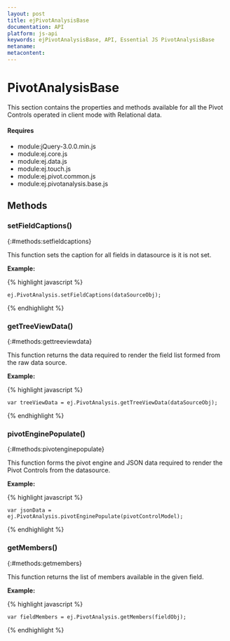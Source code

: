 ```yaml
---
layout: post
title: ejPivotAnalysisBase
documentation: API
platform: js-api
keywords: ejPivotAnalysisBase, API, Essential JS PivotAnalysisBase
metaname: 
metacontent: 
---
```


# PivotAnalysisBase
<ts  isFrameWork="true" />

This section contains the properties and methods available for all the Pivot Controls operated in client mode with Relational data. 

#### Requires

* module:jQuery-3.0.0.min.js
* module:ej.core.js
* module:ej.data.js
* module:ej.touch.js
* module:ej.pivot.common.js
* module:ej.pivotanalysis.base.js

## Methods

### setFieldCaptions()
{:#methods:setfieldcaptions}

This function sets the caption for all fields in datasource is it is not set.

**Example:**

{% highlight javascript %}

    ej.PivotAnalysis.setFieldCaptions(dataSourceObj);
{% endhighlight %}

### getTreeViewData()
{:#methods:gettreeviewdata}

This function returns the data required to render the field list formed from the raw data source.

**Example:**

{% highlight javascript %}

    var treeViewData = ej.PivotAnalysis.getTreeViewData(dataSourceObj);
{% endhighlight %}

### pivotEnginePopulate()
{:#methods:pivotenginepopulate}

This function forms the pivot engine and JSON data required to render the Pivot Controls from the datasource.

**Example:**

{% highlight javascript %}

    var jsonData = ej.PivotAnalysis.pivotEnginePopulate(pivotControlModel);
{% endhighlight %}

### getMembers()
{:#methods:getmembers}

This function returns the list of members available in the given field.

**Example:**

{% highlight javascript %}

    var fieldMembers = ej.PivotAnalysis.getMembers(fieldObj);
{% endhighlight %}